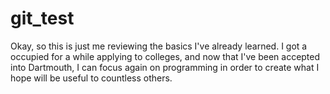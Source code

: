 # git_test

Okay, so this is just me reviewing the basics I've already learned. I got a occupied for a while applying to colleges, and now that I've been accepted into Dartmouth, I can focus again on programming in order to create what I hope will be useful to countless others.
